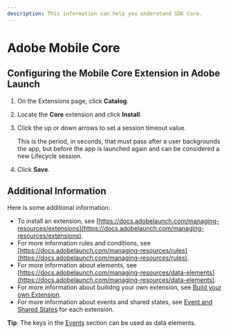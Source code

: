 ```yaml
---
description: This information can help you understand SDK Core.
---
```


# Adobe Mobile Core

## Configuring the Mobile Core Extension in Adobe Launch

1. On the Extensions page, click **Catalog**.
2. Locate the **Core** extension and click **Install**.  
3. Click the up or down arrows to set a session timeout value.

   This is the period, in seconds, that must pass after a user backgrounds the app, but before the app is launched again and can be considered a new Lifecycle session.

4. Click **Save**.

## Additional Information

Here is some additional information:

* To install an extension, see [https://docs.adobelaunch.com/managing-resources/extensions](https://docs.adobelaunch.com/managing-resources/extensions).
* For more information rules and conditions, see [https://docs.adobelaunch.com/managing-resources/rules](https://docs.adobelaunch.com/managing-resources/rules).
* For more information about elements, see [https://docs.adobelaunch.com/managing-resources/data-elements](https://docs.adobelaunch.com/managing-resources/data-elements).
* For more information about builidng your own extension, see [Build your own Extension](../build-your-own-extension/).  
* For more information about events and shared states, see [Event and Shared States](../build-your-own-extension/events/) for each extension.

**Tip**: The keys in the [Events](../build-your-own-extension/events/) section can be used as data elements.

